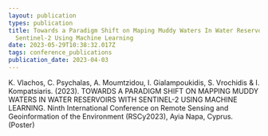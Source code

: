 ```yaml
---
layout: publication
types: publication
title: Towards a Paradigm Shift on Maping Muddy Waters In Water Reservoirs With
  Sentinel-2 Using Machine Learning
date: 2023-05-29T10:38:32.017Z
tags: conference_publications
publication_date: 2023-04-03
---
```

<!--StartFragment-->

K. Vlachos, C. Psychalas, A. Moumtzidou, I. Gialampoukidis, S. Vrochidis & I. Kompatsiaris. (2023). TOWARDS A PARADIGM SHIFT ON MAPPING MUDDY WATERS IN WATER RESERVOIRS WITH SENTINEL-2 USING MACHINE LEARNING. Ninth International Conference on Remote Sensing and Geoinformation of the Environment (RSCy2023), Ayia Napa, Cyprus. (Poster)

<!--EndFragment-->